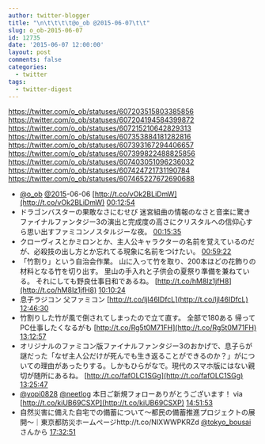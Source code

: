 ```yaml
---
author: twitter-blogger
title: "\n\t\t\t\t@o_ob @2015-06-07\t\t"
slug: o_ob-2015-06-07
id: 12735
date: '2015-06-07 12:00:00'
layout: post
comments: false
categories:
  - twitter
tags:
  - twitter-digest
---
```


https://twitter.com/o_ob/statuses/607203515803385856 https://twitter.com/o_ob/statuses/607204194584399872 https://twitter.com/o_ob/statuses/607215210642829313 https://twitter.com/o_ob/statuses/607353884181282816 https://twitter.com/o_ob/statuses/607393167294406657 https://twitter.com/o_ob/statuses/607399822488825856 https://twitter.com/o_ob/statuses/607403051096236032 https://twitter.com/o_ob/statuses/607424721731190784 https://twitter.com/o_ob/statuses/607465227672690688  

*   [@o_ob](https://twitter.com/o_ob) [@2015](https://twitter.com/2015)-06-06 [http://t.co/vOk2BLiDmW](http://t.co/vOk2BLiDmW) [00:12:54](https://twitter.com/o_ob/statuses/607203515803385856)
*   ドラゴンバスターの果敢なさにむせび 迷宮組曲の情報のなさと音楽に驚き ファイナルファンタジー3の演出と完成度の高さにクリスタルへの信仰心すら思い出すファミコンノスタルジーな夜。 [00:15:35](https://twitter.com/o_ob/statuses/607204194584399872)
*   クローヴィスとかミロンとか、主人公キャラクターの名前を覚えているのだが、必殺技の出し方とか忘れてる現象に名前をつけたい。 [00:59:22](https://twitter.com/o_ob/statuses/607215210642829313)
*   「竹割り」という自治会作業。 山に入って竹を取り、200本ほどの花飾りの材料となる竹を切り出す。 里山の手入れと子供会の夏祭り準備を兼ねている。 それにしても野良仕事日和であるね。 [http://t.co/hM8Iz1jfH8](http://t.co/hM8Iz1jfH8) [10:10:24](https://twitter.com/o_ob/statuses/607353884181282816)
*   息子ラジコン 父ファミコン [http://t.co/ljl46IDfcL](http://t.co/ljl46IDfcL) [12:46:30](https://twitter.com/o_ob/statuses/607393167294406657)
*   竹割りした竹が風で倒されてしまったので立て直す。 全部で180ある 帰ってPC仕事したくなるがも [http://t.co/Rg5t0M71FH](http://t.co/Rg5t0M71FH) [13:12:57](https://twitter.com/o_ob/statuses/607399822488825856)
*   オリジナルのファミコン版ファイナルファンタジー3のおかげで、息子らが謎だった「なぜ主人公だけが死んでも生き返ることができるのか？」がについての理由があったりする。しかもひらがなで。現代のスマホ版にはない親切が随所にあるね。 [http://t.co/fafOLC1SGg](http://t.co/fafOLC1SGg) [13:25:47](https://twitter.com/o_ob/statuses/607403051096236032)
*   [@yopi0828](https://twitter.com/yopi0828) [@neetlog](https://twitter.com/neetlog) 本日ご新規フォローありがとうございます！ via [http://t.co/kiUB69CSXP](http://t.co/kiUB69CSXP) [14:51:53](https://twitter.com/o_ob/statuses/607424721731190784)
*   自然災害に備えた自宅での備蓄について～都民の備蓄推進プロジェクトの展開～｜東京都防災ホームページhttp://t.co/NIXWWPKRZd [@tokyo_bousai](https://twitter.com/tokyo_bousai)さんから [17:32:51](https://twitter.com/o_ob/statuses/607465227672690688)